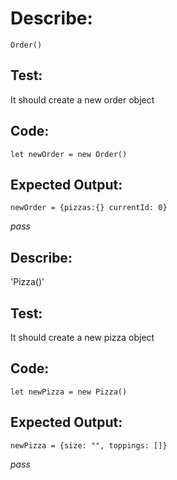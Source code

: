 # Describe:
`Order()`

## Test:
It should create a new order object

## Code:
`let newOrder = new Order()`

## Expected Output:
`newOrder = {pizzas:{} currentId: 0}`

*pass*

## Describe: 
'Pizza()'

## Test:
It should create a new pizza object

## Code:
`let newPizza = new Pizza()`

## Expected Output:
`newPizza = {size: "", toppings: []}`

*pass*